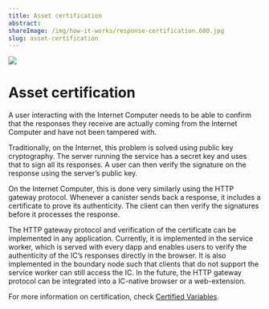 ```yaml
---
title: Asset certification
abstract:
shareImage: /img/how-it-works/response-certification.600.jpg
slug: asset-certification
---
```


![](/img/how-it-works/response-certification.600x300.jpg)

# Asset certification

A user interacting with the Internet Computer needs to be able to confirm that
the responses they receive are actually coming from the Internet Computer and
have not been tampered with.

Traditionally, on the Internet, this problem is solved using public key cryptography.
The server running the service has a secret key and uses that to sign all its
responses. A user can then verify the signature on the response using the
server’s public key.

On the Internet Computer, this is done very similarly using the HTTP gateway
protocol. Whenever a canister sends back a response, it includes a certificate
to prove its authenticity. The client can then verify the signatures before it
processes the response.

The HTTP gateway protocol and verification of the certificate can be implemented
in any application. Currently, it is implemented in the service worker, which is
served with every dapp and enables users to verify the authenticity of the IC’s
responses directly in the browser. It is also implemented in the boundary node
such that clients that do not support the service worker can still access the IC.
In the future, the HTTP gateway protocol can be integrated into a
IC-native browser or a web-extension.


For more information on certification, check [Certified Variables](/how-it-works/response-certification/).
